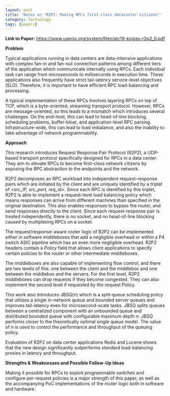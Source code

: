 ```yaml
---
layout: post
title: 'Notes on "R2P2: Making RPCs first-class datacenter citizens"'
category: Technology
tags: [papers]
---
```


**Link to Paper:** <https://www.usenix.org/system/files/atc19-kogias-r2p2_0.pdf>

**Problem**

Typical applications running in data centers are data-intensive applications with complex fan-in and fan-out connection patterns among different tiers of the application which communicate internally using RPCs. Each individual task can range from microseconds to milliseconds in execution time. These applications also frequently have strict tail-latency service-level objectives (SLO). Therefore, it is important to have efficient RPC load-balancing and processing.

A typical implementation of these RPCs involves layering RPCs on top of TCP, which is a byte-oriented, streaming transport protocol. However, RPCs are message-oriented, so this leads to a mismatch which introduces several challenges. On the end-host, this can lead to head-of-line blocking, scheduling problems, buffer-bloat, and application-level RPC parsing. Infrastructure-wide, this can lead to load imbalance, and also the inability to take advantage of network programmability.

**Approach**

This research introduces Request Response Pair Protocol (R2P2), a UDP-based transport protocol specifically designed for RPCs in a data center. They aim to elevate RPCs to become first-class network citizens by exposing the RPC abstraction to the endpoints and the network.

R2P2 decomposes an RPC workload into independent request-response pairs which are initiated by the client and are uniquely identified by a triplet of \<*src\_IP, src\_port, req\_id*\>. Since each RPC is identified by this triplet, R2P2 is able to implement a request-level load balancing policy which means responses can arrive from different machines than specified in the original destination. This also enables responses to bypass the router, and send responses directly to the client. Since each request-response pair is treated independently, there is no socket, and no head-of-line blocking caused by multiplexing RPCs on a socket.

The request/response-aware router logic of R2P2 can be implemented either in software middleboxes that add a negligible overhead or within a P4 switch ASIC pipeline which has an even more negligible overhead. R2P2 headers contain a *Policy* field that allows client applications to specify certain policies to the router or other intermediate middleboxes.

The middleboxes are also capable of implementing flow control, and there are two levels of this: one between the client and the middlebox and one between the middlebox and the servers. For the first level, R2P2 middleboxes can drop requests if they become congested. They can also implement the second level if requested by the request Policy.

This work also introduces JBSQ(n) which is a split-queue scheduling policy that utilizes a single in-network queue and bounded server queues and improves tail-latency even for microsecond-scale tasks. JBSQ splits queues between a centralized component with an unbounded queue and distributed bounded queue with configurable maximum depth *n*. JBSQ performs closer to the theoretically optimal single queue model. The value of *n* is used to control the performance and throughput of the queuing policy.

Evaluation of R2P2 on data center applications Redis and Lucene shows that the new design significantly outperforms standard load-balancing proxies in latency and throughput.

**Strengths & Weaknesses and Possible Follow-Up Ideas**

Making it possible for RPCs to exploit programmable switches and configure per-request policies is a major strength of this paper, as well as the accompanying PoC implementations of the router logic both in software and hardware.
